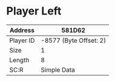 #  Player Left
Address   | 581D62
----------|-------------
Player ID | -8577 (Byte Offset: 2)
Size 	  | 1
Length 	  | 8
SC:R      | Simple Data


